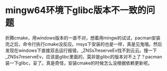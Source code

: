 # mingw64环境下glibc版本不一致的问题
折腾cmake，用windows版本的一直不对，想着用mingw的试试，pacman安装完之后，命令行执行cmake没反应。msys下安装的也是一样，真是见鬼哦。然后发现在windows下直接双击运行报错，_ZNSs7reserveEv找不到云云。搜一下_ZNSs7reserveEv，应该是glibc里面的，莫非是glibc的版本对不上了？pacman装一下glibc，妥了。真是奇怪，安装cmake的时候怎么没根据依赖更新呢。